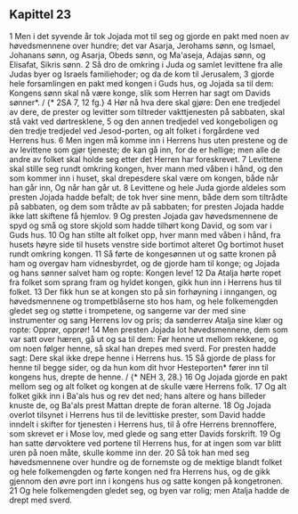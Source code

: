 ## Kapittel 23

1 Men i det syvende år tok Jojada mot til seg og gjorde en pakt med noen av høvedsmennene over hundre; det var Asarja, Jerohams sønn, og Ismael, Johanans sønn, og Asarja, Obeds sønn, og Ma'aseja, Adajas sønn, og Elisafat, Sikris sønn.
2 Så dro de omkring i Juda og samlet levittene fra alle Judas byer og Israels familiehoder; og da de kom til Jerusalem,
3 gjorde hele forsamlingen en pakt med kongen i Guds hus, og Jojada sa til dem: Kongens sønn skal nå være konge, slik som Herren har sagt om Davids sønner*. / {* 2SA 7, 12 fg.}
4 Hør nå hva dere skal gjøre: Den ene tredjedel av dere, de prester og levitter som tiltreder vakttjenesten på sabbaten, skal stå vakt ved dørtresklene,
5 og den annen tredjedel ved kongeboligen og den tredje tredjedel ved Jesod-porten, og alt folket i forgårdene ved Herrens hus.
6 Men ingen må komme inn i Herrens hus uten prestene og de av levittene som gjør tjeneste; de kan gå inn, for de er hellige; men alle de andre av folket skal holde seg etter det Herren har foreskrevet.
7 Levittene skal stille seg rundt omkring kongen, hver mann med våben i hånd, og den som kommer inn i huset, skal drepesdere skal være om kongen, både når han går inn, Og når han går ut.
8 Levittene og hele Juda gjorde aldeles som presten Jojada hadde befalt; de tok hver sine menn, både dem som tiltrådte på sabbaten, og dem som trådte av på sabbaten; for presten Jojada hadde ikke latt skiftene få hjemlov.
9 Og presten Jojada gav høvedsmennene de spyd og små og store skjold som hadde tilhørt kong David, og som var i Guds hus.
10 Og han stilte alt folket opp, hver mann med våben i hånd, fra husets høyre side til husets venstre side bortimot alteret Og bortimot huset rundt omkring kongen.
11 Så førte de kongesønnen ut og satte kronen på ham og overgav ham vidnesbyrdet, og de gjorde ham til konge; og Jojada og hans sønner salvet ham og ropte: Kongen leve!
12 Da Atalja hørte ropet fra folket som sprang fram og hyldet kongen, gikk hun inn i Herrens hus til folket.
13 Der fikk hun se at kongen sto på sin forhøyning i inngangen, og høvedsmennene og trompetblåserne sto hos ham, og hele folkemengden gledet seg og støtte i trompetene, og sangerne var der med sine instrumenter og sang Herrens lov og pris; da sønderrev Atalja sine klær og ropte: Opprør, opprør!
14 Men presten Jojada lot høvedsmennene, dem som var satt over hæren, gå ut og sa til dem: Før henne ut mellom rekkene, og om noen følger henne, så skal han drepes med sverd. For presten hadde sagt: Dere skal ikke drepe henne i Herrens hus.
15 Så gjorde de plass for henne til begge sider, og da hun kom dit hvor Hesteporten* fører inn til kongens hus, drepte de henne. / {* NEH 3, 28.}
16 Og Jojada gjorde en pakt mellom seg og alt folket og kongen at de skulle være Herrens folk.
17 Og alt folket gikk inn i Ba'als hus og rev det ned; hans altere og hans billeder knuste de, og Ba'als prest Mattan drepte de foran alterne.
18 Og Jojada overlot tilsynet i Herrens hus til de levittiske prester, som David hadde inndelt i skifter for tjenesten i Herrens hus, til å ofre Herrens brennoffere, som skrevet er i Mose lov, med glede og sang etter Davids forskrift.
19 Og han satte dørvoktere ved portene til Herrens hus, for at ingen som var blitt uren på noen måte, skulle komme inn der.
20 Så tok han med seg høvedsmennene over hundre og de fornemste og de mektige blandt folket og hele folkemengden og førte kongen ned fra Herrens hus, og de gikk gjennom den øvre port inn i kongens hus og satte kongen på kongetronen.
21 Og hele folkemengden gledet seg, og byen var rolig; men Atalja hadde de drept med sverd.
